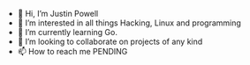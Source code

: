 - 👋 Hi, I’m Justin Powell
- 👀 I’m interested in all things Hacking, Linux and programming
- 🌱 I’m currently learning Go.
- 💞️ I’m looking to collaborate on projects of any kind
- 📫 How to reach me PENDING

<!---
somechemist/somechemist is a ✨ special ✨ repository because its `README.md` (this file) appears on your GitHub profile.
You can click the Preview link to take a look at your changes.
--->
